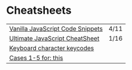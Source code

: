 # Cheatsheets

|  |  |
| :--- | :--- |
| [Vanilla JavaScript Code Snippets](https://www.smashingmagazine.com/2021/04/vanilla-javascript-code-snippets/) | 4/11 |
| [Ultimate JavaScript CheatSheet](https://dev.to/rahxuls/ultimate-javascript-cheatsheet-for-2021-41f6?utm_source=digest_mailer&utm_medium=email&utm_campaign=digest_email) | 1/16 |
| [Keyboard character keycodes](https://www.cambiaresearch.com/articles/15/javascript-char-codes-key-codes) |  |
| [Cases 1-5 for: this](https://github.com/gordonmzhu/cheatsheet-js) |  |

